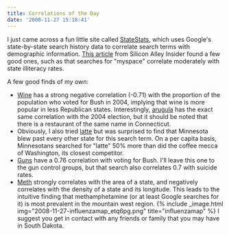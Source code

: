 ```yaml
---
title: Correlations of the Day
date: '2008-11-27 15:16:41'
---
```



I just came across a fun little site called [StateStats](http://www.statestats.com), which uses Google's state-by-state search history data to correlate search terms with demographic information. [This article](http://www.alleyinsider.com/2008/11/who-cares-about-our-obsessions-and-where-they-live-) from Silicon Alley Insider found a few good ones, such as that searches for "myspace" correlate moderately with state illiteracy rates.

A few good finds of my own:

- [Wine](http://statestats.appspot.com/?q=wine) has a strong negative correlation (-0.71) with the proportion of the population who voted for Bush in 2004, implying that wine is more popular in less Republican states. Interestingly, [arugula](http://statestats.appspot.com/?q=arugula) has the exact same correlation with the 2004 election, but it should be noted that there is a restaurant of the same name in Connecticut.
- Obviously, I also tried [latte](http://statestats.appspot.com/?q=latte) but was surprised to find that Minnesota blew past every other state for this search term. On a per capita basis, Minnesotans searched for "latte" 50% more than did the coffee mecca of Washington, its closest competitor.
- [Guns](http://statestats.appspot.com/?q=guns) have a 0.76 correlation with voting for Bush. I'll leave this one to the gun control groups, but that search also correlates 0.7 with suicide rates.
- [Meth](http://statestats.appspot.com/?q=meth) strongly correlates with the area of a state, and negatively correlates with the density of a state and its longitude. This leads to the intuitive finding that methamphetamine (or at least Google searches for it) is most prevalent in the mountain west region.
{% include _image.html img="2008-11-27-influenzamap_etq6pg.png" title="influenzamap"  %}
I suggest you get in contact with any friends or family that you may have in South Dakota.

